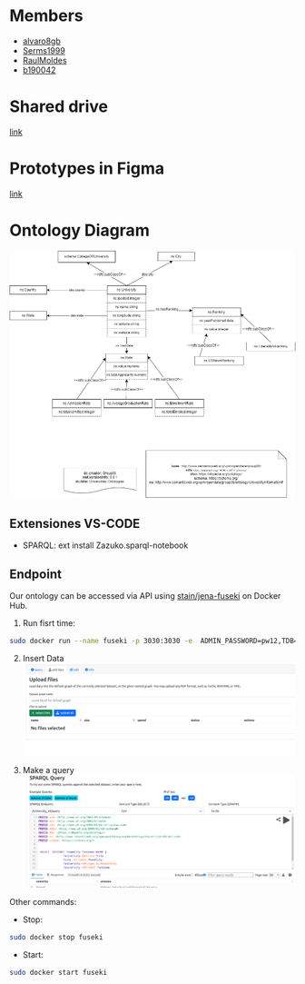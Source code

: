 # Members

- [alvaro8gb](https://github.com/Alvaro8gb)
- [Serms1999](https://github.com/Serms1999)
- [RaulMoldes](https://github.com/RaulMoldes)
- [b190042](https://github.com/b190042)

# Shared drive
[link](https://drive.google.com/drive/folders/1lFddzjvD2KSj-DS2Vo8CAs1MFSNIsWGX?usp=sharing)

# Prototypes in Figma
[link](https://www.figma.com/file/h8dZf6KG43KpTJh30N4D1Q/Untitled?type=design&node-id=0%3A1&mode=design&t=clghSJRzTqhfXmNf-1)


# Ontology Diagram

![Diagram Ontology](./ontology/Ontology.png)

## Extensiones VS-CODE

- SPARQL: ext install Zazuko.sparql-notebook

## Endpoint

Our ontology can be accessed via API using [stain/jena-fuseki](https://hub.docker.com/r/stain/jena-fuseki) 
on Docker Hub.

1. Run fisrt time:
```bash
sudo docker run --name fuseki -p 3030:3030 -e  ADMIN_PASSWORD=pw12,TDB=2 stain/jena-fuseki 
```

2. Insert Data 
![img-insert-data](./fuseki/add-data.png)

3. Make a query
![img-query](./fuseki/query.png)


Other commands: 

- Stop:
```bash
sudo docker stop fuseki
```

- Start:
```bash
sudo docker start fuseki
```
